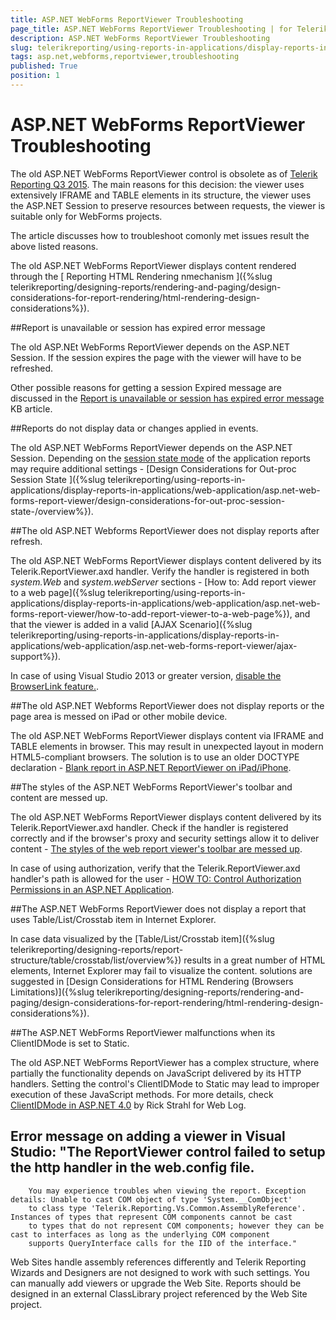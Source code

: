 ```yaml
---
title: ASP.NET WebForms ReportViewer Troubleshooting
page_title: ASP.NET WebForms ReportViewer Troubleshooting | for Telerik Reporting Documentation
description: ASP.NET WebForms ReportViewer Troubleshooting
slug: telerikreporting/using-reports-in-applications/display-reports-in-applications/web-application/troubleshooting/asp.net-webforms-reportviewer-troubleshooting
tags: asp.net,webforms,reportviewer,troubleshooting
published: True
position: 1
---
```


# ASP.NET WebForms ReportViewer Troubleshooting



The old ASP.NET WebForms ReportViewer control is obsolete as of [Telerik Reporting Q3 2015](http://www.telerik.com/support/whats-new/reporting/release-history/telerik-reporting-q3-2015-version-9-2-15-930).         The main reasons for this decision: the viewer uses extensively IFRAME and TABLE elements in its structure,         the viewer uses the ASP.NET Session to preserve resources between requests, the viewer is suitable only for WebForms projects.       

The  article discusses how to troubleshoot comonly met issues result the above listed reasons.

The old ASP.NET WebForms ReportViewer displays content rendered through the [           Reporting HTML Rendering nmechanism         ]({%slug telerikreporting/designing-reports/rendering-and-paging/design-considerations-for-report-rendering/html-rendering-design-considerations%}).       

##Report is unavailable or session has expired error message

The old ASP.NEt WebForms ReportViewer depends on the ASP.NET Session.           If the session expires the page with the viewer will have to be refreshed.         

Other possible reasons for getting a session Expired message are discussed in the [Report is unavailable or session has expired error message](http://www.telerik.com/support/kb/reporting/deliver-reports-to-any-application/details/report-is-unavailable-or-session-has-expired-error-message) KB article.         

##Reports do not display data or changes applied in events.

The old ASP.NET WebForms ReportViewer depends on the ASP.NET Session.           Depending on the [session state mode](https://msdn.microsoft.com/en-us/library/ms178586.aspx) of the application reports may require           additional settings - [Design Considerations for Out-proc Session State ]({%slug telerikreporting/using-reports-in-applications/display-reports-in-applications/web-application/asp.net-web-forms-report-viewer/design-considerations-for-out-proc-session-state-/overview%}).         

##The old ASP.NET Webforms ReportViewer does not display reports after refresh.

The old ASP.NET WebForms ReportViewer displays content delivered by its Telerik.ReportViewer.axd handler.           Verify the handler is registered in both *system.Web*  and *system.webServer*  sections -           [How to: Add report viewer to a web page]({%slug telerikreporting/using-reports-in-applications/display-reports-in-applications/web-application/asp.net-web-forms-report-viewer/how-to-add-report-viewer-to-a-web-page%}),           and that the viewer is added in a valid [AJAX Scenario]({%slug telerikreporting/using-reports-in-applications/display-reports-in-applications/web-application/asp.net-web-forms-report-viewer/ajax-support%}).         

In case of using Visual Studio 2013 or greater version, [disable the BrowserLink feature.](http://www.asp.net/visual-studio/overview/2013/using-browser-link).         

##The old ASP.NET Webforms ReportViewer does not display reports or the page area is messed on iPad or other mobile device.

The old ASP.NET WebForms ReportViewer displays content via IFRAME and TABLE elements in browser.           This may result in unexpected layout in modern HTML5-compliant browsers.           The solution is to use an older DOCTYPE declaration - [Blank report in ASP.NET ReportViewer on iPad/iPhone](http://www.telerik.com/support/kb/reporting/details/blank-report-in-asp.net-reportviewer-on-ipad-iphone).         

##The styles of the ASP.NET WebForms ReportViewer's toolbar and content are messed up. 

The old ASP.NET WebForms ReportViewer displays content delivered by its Telerik.ReportViewer.axd handler.           Check if the handler is registered correctly and if the browser's proxy and security settings allow it to deliver content - [The styles of the web report viewer's toolbar are messed up](http://www.telerik.com/support/kb/reporting/details/the-styles-of-the-web-report-viewer-s-toolbar-are-messed-up).         

In case of using authorization, verify that the Telerik.ReportViewer.axd handler's path is allowed for the user - [HOW TO: Control Authorization Permissions in an ASP.NET Application](https://support.microsoft.com/en-us/kb/316871).         

##The ASP.NET WebForms ReportViewer does not display a report that uses Table/List/Crosstab item in Internet Explorer.

In case data visualized by the [Table/List/Crosstab item]({%slug telerikreporting/designing-reports/report-structure/table/crosstab/list/overview%})           results in a great number of HTML elements, Internet Explorer may fail to visualize the content. solutions are suggested in           [Design Considerations for HTML Rendering (Browsers Limitations)]({%slug telerikreporting/designing-reports/rendering-and-paging/design-considerations-for-report-rendering/html-rendering-design-considerations%}).         

##The ASP.NET WebForms ReportViewer malfunctions when its ClientIDMode is set to Static.

The old ASP.NET WebForms ReportViewer has a complex structure,           where partially the functionality depends on JavaScript delivered by its HTTP handlers.           Setting the control's ClientIDMode to Static may lead to improper execution of these JavaScript methods. For more details, check           [ClientIDMode in ASP.NET 4.0](https://weblog.west-wind.com/posts/2009/Nov/07/ClientIDMode-in-ASPNET-40) by Rick Strahl for Web Log.         

##        Error message on adding a viewer in Visual Studio: "The ReportViewer control failed to setup the http handler in the web.config file.
        You may experience troubles when viewing the report. Exception details: Unable to cast COM object of type 'System.__ComObject'
        to class type 'Telerik.Reporting.Vs.Common.AssemblyReference'. Instances of types that represent COM components cannot be cast
        to types that do not represent COM components; however they can be cast to interfaces as long as the underlying COM component
        supports QueryInterface calls for the IID of the interface."
      

Web Sites handle assembly references differently and Telerik Reporting Wizards and Designers are not designed to work with such settings.           You can manually add viewers or upgrade the Web Site. Reports should be designed in an external ClassLibrary project referenced by the Web Site project.         

